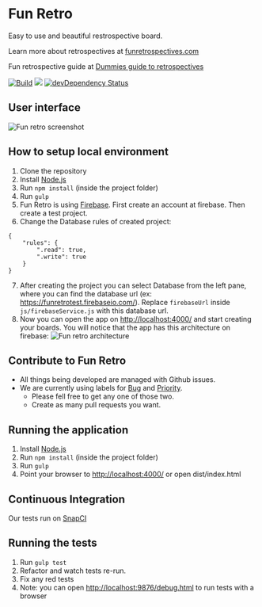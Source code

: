 # Fun Retro
Easy to use and beautiful restrospective board.

Learn more about retrospectives at [funretrospectives.com](http://funretrospectives.com)

Fun retrospective guide at [Dummies guide to retrospectives](https://github.com/gmuraleekrishna/dummies-guide-to-retrospectives)

[![Build](https://travis-ci.org/funretro/distributed.svg?branch=master)](https://travis-ci.org/funretro/distributed.svg?branch=master)
<a href="https://codeclimate.com/github/glauberramos/fireideaz"><img src="https://codeclimate.com/github/glauberramos/fireideaz/badges/gpa.svg" /></a>&nbsp;[![devDependency Status](https://david-dm.org/funretro/distributed/dev-status.svg)](https://david-dm.org/funretro/distributed#info=devDependencies)

## User interface

![Fun retro screenshot](http://i.imgur.com/iY1zc2Y.png)

## How to setup local environment

1. Clone the repository
2. Install [Node.js](https://nodejs.org/en/)
3. Run ```npm install``` (inside the project folder)
4. Run ```gulp```
5. Fun Retro is using [Firebase](http://www.firebase.com). First create an account at firebase. Then create a test project.
6. Change the Database rules of created project:
```
{
    "rules": {
        ".read": true,
        ".write": true
    }
}
```
7. After creating the project you can select Database from the left pane, where you can find the database url (ex: https://funretrotest.firebaseio.com/). Replace ```firebaseUrl``` inside ```js/firebaseService.js``` with this database url.
8. Now you can open the app on [http://localhost:4000/](http://localhost:4000/) and start creating your boards.
   You will notice that the app has this architecture on firebase:
![Fun retro architecture](https://i.imgur.com/etYgDia.png)

## Contribute to Fun Retro

* All things being developed are managed with Github issues.
* We are currently using labels for [Bug](https://github.com/funretro/distributed/issues?q=is%3Aissue+is%3Aopen+label%3Abug) and [Priority](https://github.com/funretro/distributed/issues?q=is%3Aissue+is%3Aopen+label%3Apriority).
   * Please fell free to get any one of those two.
   * Create as many pull requests you want.

## Running the application

1. Install [Node.js](https://nodejs.org/en/)
2. Run ```npm install``` (inside the project folder)
3. Run ```gulp```
4. Point your browser to [http://localhost:4000/](http://localhost:4000/) or open dist/index.html

## Continuous Integration

Our tests run on [SnapCI](https://snap-ci.com/funretro/distributed/branch/master)

## Running the tests

1. Run ```gulp test```
2. Refactor and watch tests re-run.
3. Fix any red tests
4. Note: you can open [http://localhost:9876/debug.html](http://localhost:9876/debug.html) to run tests with a browser
